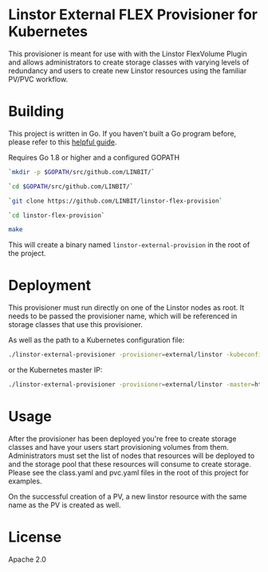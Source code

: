 # Linstor External FLEX Provisioner for Kubernetes

This provisioner is meant for use with with the Linstor FlexVolume Plugin and allows
administrators to create storage classes with varying levels of redundancy and
users to create new Linstor resources using the familiar PV/PVC workflow.


# Building

This project is written in Go. If you haven't built a Go program before,
please refer to this [helpful guide](https://golang.org/doc/install).

Requires Go 1.8 or higher and a configured GOPATH

```bash
`mkdir -p $GOPATH/src/github.com/LINBIT/`

`cd $GOPATH/src/github.com/LINBIT/`

`git clone https://github.com/LINBIT/linstor-flex-provision`

`cd linstor-flex-provision`

make
```
This will create a binary named `linstor-external-provision` in the root of the project.

# Deployment

This provisioner must run directly on one of the Linstor nodes as root.
It needs to be passed the provisioner name, which will be referenced in
storage classes that use this provisioner.

As well as the path to a Kubernetes configuration file:

```bash
./linstor-external-provisioner -provisioner=external/linstor -kubeconfig=$HOME/.kube/config &> /path/to/logfile &
```
or the Kubernetes master IP:

```bash
./linstor-external-provisioner -provisioner=external/linstor -master=http://0.0.0.0:8080 &> /path/to/logfile &
```
# Usage

After the provisioner has been deployed you're free to create storage classes and
have your users start provisioning volumes from them. Administrators must set the
list of nodes that resources will be deployed to and the storage pool that these
resources will consume to create storage. Please see the class.yaml and pvc.yaml
files in the root of this project for examples.

On the successful creation of a PV, a new linstor resource with the same name as the
PV is created as well.

# License

Apache 2.0
